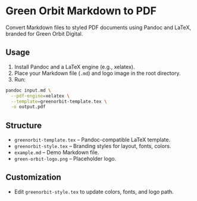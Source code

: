 # Green Orbit Markdown to PDF

Convert Markdown files to styled PDF documents using Pandoc and LaTeX, branded for Green Orbit Digital.

## Usage

1. Install Pandoc and a LaTeX engine (e.g., xelatex).
2. Place your Markdown file (`.md`) and logo image in the root directory.
3. Run:

```bash
pandoc input.md \
  --pdf-engine=xelatex \
  --template=greenorbit-template.tex \
  -o output.pdf
```

## Structure

- `greenorbit-template.tex` – Pandoc-compatible LaTeX template.
- `greenorbit-style.tex` – Branding styles for layout, fonts, colors.
- `example.md` – Demo Markdown file.
- `green-orbit-logo.png` – Placeholder logo.

## Customization

- Edit `greenorbit-style.tex` to update colors, fonts, and logo path.
